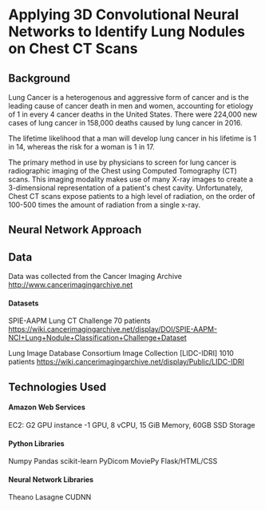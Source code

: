 # Applying 3D Convolutional Neural Networks to Identify Lung Nodules on Chest CT Scans

## Background
Lung Cancer is a heterogenous and aggressive form of cancer and is the leading cause of cancer death in men and women, accounting for etiology of 1 in every 4 cancer deaths in the United States. There were 224,000 new cases of lung cancer in 158,000 deaths caused by lung cancer in 2016.

The lifetime likelihood that a man will develop lung cancer in his lifetime is 1 in 14, whereas the risk for a woman is 1 in 17.

The primary method in use by physicians to screen for lung cancer is  radiographic imaging of the Chest using Computed Tomography (CT) scans. This imaging modality makes use of many X-ray images to create a 3-dimensional representation of a patient's chest cavity. Unfortunately, Chest CT scans expose patients to a high level of radiation, on the order of 100-500 times the amount of radiation from a single x-ray.

## Neural Network Approach




## Data
Data was collected from the Cancer Imaging Archive http://www.cancerimagingarchive.net

#### Datasets
SPIE-AAPM Lung CT Challenge
70 patients
https://wiki.cancerimagingarchive.net/display/DOI/SPIE-AAPM-NCI+Lung+Nodule+Classification+Challenge+Dataset

Lung Image Database Consortium Image Collection [LIDC-IDRI]
1010 patients
https://wiki.cancerimagingarchive.net/display/Public/LIDC-IDRI


## Technologies Used

#### Amazon Web Services
EC2: G2 GPU instance
  -1 GPU, 8 vCPU, 15 GiB Memory, 60GB SSD Storage

#### Python Libraries
Numpy
Pandas
scikit-learn
PyDicom
MoviePy
Flask/HTML/CSS

#### Neural Network Libraries
Theano
Lasagne
CUDNN
